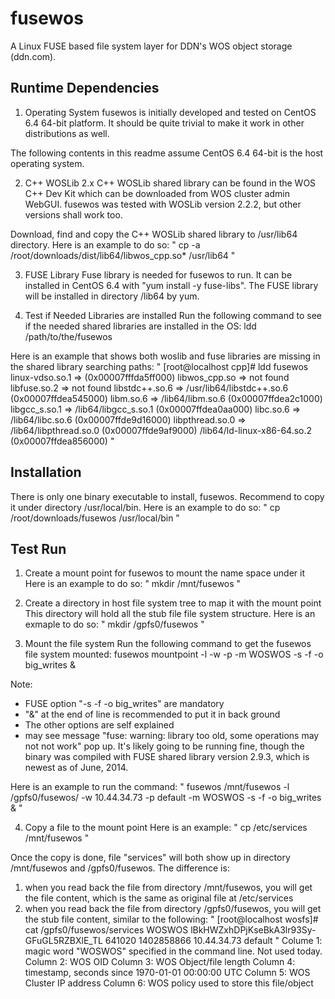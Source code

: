 fusewos
=======

A Linux FUSE based file system layer for DDN's WOS object storage (ddn.com).

Runtime Dependencies
--------------------
1. Operating System
fusewos is initially developed and tested on CentOS 6.4 64-bit platform.  It should be quite trivial to make it work in other distributions as well.  

The following contents in this readme assume CentOS 6.4 64-bit is the host operating system.

2. C++ WOSLib 2.x
C++ WOSLib shared library can be found in the WOS C++ Dev Kit which can be downloaded from WOS cluster admin WebGUI.  fusewos was tested with WOSLib version 2.2.2, but other versions shall work too.

Download, find and copy the C++ WOSLib shared library to /usr/lib64 directory.  Here is an example to do so:
"
cp -a /root/downloads/dist/lib64/libwos_cpp.so* /usr/lib64
"

3. FUSE Library
Fuse library is needed for fusewos to run.  It can be installed in CentOS 6.4 with "yum install -y fuse-libs".  The FUSE library will be installed in directory /lib64 by yum.

4. Test if Needed Libraries are installed
Run the following command to see if the needed shared libraries are installed in the OS:
ldd /path/to/the/fusewos

Here is an example that shows both woslib and fuse libraries are missing in the shared library searching paths:
"
[root@localhost cpp]# ldd fusewos
        linux-vdso.so.1 =>  (0x00007fffda5ff000)
        libwos_cpp.so => not found
        libfuse.so.2 => not found
        libstdc++.so.6 => /usr/lib64/libstdc++.so.6 (0x00007ffdea545000)
        libm.so.6 => /lib64/libm.so.6 (0x00007ffdea2c1000)
        libgcc_s.so.1 => /lib64/libgcc_s.so.1 (0x00007ffdea0aa000)
        libc.so.6 => /lib64/libc.so.6 (0x00007ffde9d16000)
        libpthread.so.0 => /lib64/libpthread.so.0 (0x00007ffde9af9000)
        /lib64/ld-linux-x86-64.so.2 (0x00007ffdea856000)
"

Installation
------------
There is only one binary executable to install, fusewos.  Recommend to copy it under directory /usr/local/bin.  Here is an example to do so:
"
cp /root/downloads/fusewos /usr/local/bin
"

Test Run
--------
1. Create a mount point for fusewos to mount the name space under it
Here is an example to do so:
"
mkdir /mnt/fusewos
"

2. Create a directory in host file system tree to map it with the mount point
This directory will hold all the stub file file system structure.  Here is an exmaple to do so:
"
mkdir /gpfs0/fusewos
"

3. Mount the file system
Run the following command to get the fusewos file system mounted:
fusewos mountpoint -l <local fs stub file directory> -w <WOS Cluster IP address> -p <WOS Policy> -m WOSWOS -s -f -o big_writes &

Note:
   - FUSE option "-s -f -o big_writes" are mandatory
   - "&" at the end of line is recommended to put it in back ground
   - The other options are self explained
   - may see message "fuse: warning: library too old, some operations may not not work" pop up.  It's likely going to be running fine, though the binary was compiled with FUSE shared library version 2.9.3, which is newest as of June, 2014.

Here is an example to run the command:
"
fusewos /mnt/fusewos -l /gpfs0/fusewos/ -w 10.44.34.73 -p default -m WOSWOS -s -f -o big_writes &
"

4. Copy a file to the mount point
Here is an example:
"
cp /etc/services /mnt/fusewos
"

Once the copy is done, file "services" will both show up in directory /mnt/fusewos and /gpfs0/fusewos.  The difference is:
1. when you read back the file from directory /mnt/fusewos, you will get the file content, which is the same as original file at /etc/services
2. when you read back the file from directory /gpfs0/fusewos, you will get the stub file content, similar to the following:
"
[root@localhost wosfs]# cat /gpfs0/fusewos/services 
WOSWOS lBkHWZxhDPjKseBkA3lr93Sy-GFuGL5RZBXlE_TL 641020 1402858866 10.44.34.73 default
"
Colume 1: magic word "WOSWOS" specified in the command line.  Not used today.
Column 2: WOS OID
Column 3: WOS Object/file length
Column 4: timestamp, seconds since 1970-01-01 00:00:00 UTC
Column 5: WOS Cluster IP address
Column 6: WOS policy used to store this file/object






